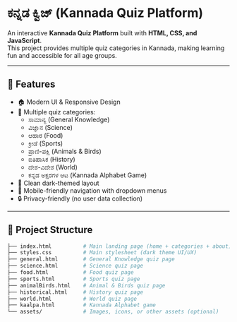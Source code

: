 # ಕನ್ನಡ ಕ್ವಿಜ್ (Kannada Quiz Platform)

An interactive **Kannada Quiz Platform** built with **HTML, CSS, and JavaScript**.  
This project provides multiple quiz categories in Kannada, making learning fun and accessible for all age groups.

---

## 🌟 Features

- 🏠 Modern UI & Responsive Design  
- 📝 Multiple quiz categories:
  - ಸಾಮಾನ್ಯ (General Knowledge)  
  - ವಿಜ್ಞಾನ (Science)  
  - ಆಹಾರ (Food)  
  - ಕ್ರೀಡೆ (Sports)  
  - ಪ್ರಾಣಿ-ಪಕ್ಷಿ (Animals & Birds)  
  - ಐತಿಹಾಸಿಕ (History)  
  - ದೇಶ-ವಿದೇಶ (World)  
  - ಕನ್ನಡ ಅಕ್ಷರಗಳ ಆಟ (Kannada Alphabet Game)  
- 🎨 Clean dark-themed layout  
- 📱 Mobile-friendly navigation with dropdown menus  
- 🔒 Privacy-friendly (no user data collection)  

---

## 📂 Project Structure

```bash
├── index.html          # Main landing page (home + categories + about)
├── styles.css          # Main stylesheet (dark theme UI/UX)
├── general.html        # General Knowledge quiz page
├── science.html        # Science quiz page
├── food.html           # Food quiz page
├── sports.html         # Sports quiz page
├── animalBirds.html    # Animal & Birds quiz page
├── historical.html     # History quiz page
├── world.html          # World quiz page
├── kaalpa.html         # Kannada Alphabet game
└── assets/             # Images, icons, or other assets (optional)

